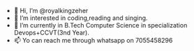- 👋 Hi, I’m @royalkingzeher
- 👀 I’m interested in coding,reading and singing.
- 🌱 I’m currently in B.Tech Computer Science in specialization Devops+CCVT(3nd Year). 
- 📫 Yo can reach me through whatsapp on 7055458296

<!---
royalkingzeher/royalkingzeher is a ✨ special ✨ repository because its `README.md` (this file) appears on your GitHub profile.
You can click the Preview link to take a look at your changes.
--->
